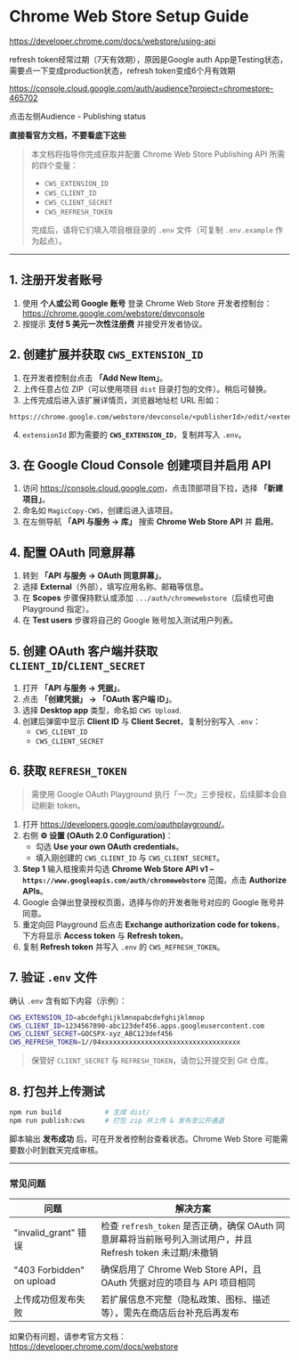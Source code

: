 # Chrome Web Store Setup Guide

https://developer.chrome.com/docs/webstore/using-api


refresh token经常过期（7天有效期），原因是Google auth App是Testing状态，需要点一下变成production状态，refresh token变成6个月有效期

https://console.cloud.google.com/auth/audience?project=chromestore-465702

点击左侧Audience - Publishing status

**直接看官方文档，不要看底下这些**


> 本文档将指导你完成获取并配置 Chrome Web Store Publishing API 所需的四个变量：
>
> * `CWS_EXTENSION_ID`
> * `CWS_CLIENT_ID`
> * `CWS_CLIENT_SECRET`
> * `CWS_REFRESH_TOKEN`
>
> 完成后，请将它们填入项目根目录的 `.env` 文件（可复制 `.env.example` 作为起点）。

---

## 1. 注册开发者账号

1. 使用 **个人或公司 Google 账号** 登录 Chrome Web Store 开发者控制台：<https://chrome.google.com/webstore/devconsole>  
2. 按提示 **支付 5 美元一次性注册费** 并接受开发者协议。

## 2. 创建扩展并获取 `CWS_EXTENSION_ID`

1. 在开发者控制台点击 **「Add New Item」**。  
2. 上传任意占位 ZIP（可以使用项目 `dist` 目录打包的文件）。稍后可替换。  
3. 上传完成后进入该扩展详情页，浏览器地址栏 URL 形如：

```
https://chrome.google.com/webstore/devconsole/<publisherId>/edit/<extensionId>
```

4. `extensionId` 即为需要的 **`CWS_EXTENSION_ID`**，复制并写入 `.env`。

## 3. 在 Google Cloud Console 创建项目并启用 API

1. 访问 <https://console.cloud.google.com>，点击顶部项目下拉，选择 **「新建项目」**。  
2. 命名如 `MagicCopy-CWS`，创建后进入该项目。
3. 在左侧导航 **「API 与服务 → 库」** 搜索 **Chrome Web Store API** 并 **启用**。

## 4. 配置 OAuth 同意屏幕

1. 转到 **「API 与服务 → OAuth 同意屏幕」**。  
2. 选择 **External**（外部），填写应用名称、邮箱等信息。  
3. 在 **Scopes** 步骤保持默认或添加 `.../auth/chromewebstore`（后续也可由 Playground 指定）。
4. 在 **Test users** 步骤将自己的 Google 账号加入测试用户列表。

## 5. 创建 OAuth 客户端并获取 `CLIENT_ID`/`CLIENT_SECRET`

1. 打开 **「API 与服务 → 凭据」**。  
2. 点击 **「创建凭据」 → 「OAuth 客户端 ID」**。  
3. 选择 **Desktop app** 类型，命名如 `CWS Upload`.  
4. 创建后弹窗中显示 **Client ID** 与 **Client Secret**，复制分别写入 `.env`：
   * `CWS_CLIENT_ID`
   * `CWS_CLIENT_SECRET`

## 6. 获取 `REFRESH_TOKEN`

> 需使用 Google OAuth Playground 执行「一次」三步授权，后续脚本会自动刷新 token。

1. 打开 <https://developers.google.com/oauthplayground/>。
2. 右侧 **⚙️ 设置 (OAuth 2.0 Configuration)**：
   * 勾选 **Use your own OAuth credentials**。
   * 填入刚创建的 `CWS_CLIENT_ID` 与 `CWS_CLIENT_SECRET`。
3. **Step 1** 输入框搜索并勾选 **Chrome Web Store API v1 – `https://www.googleapis.com/auth/chromewebstore`** 范围，点击 **Authorize APIs**。
4. Google 会弹出登录授权页面，选择与你的开发者账号对应的 Google 账号并同意。
5. 重定向回 Playground 后点击 **Exchange authorization code for tokens**，下方将显示 **Access token** 与 **Refresh token**。
6. 复制 **Refresh token** 并写入 `.env` 的 `CWS_REFRESH_TOKEN`。

## 7. 验证 `.env` 文件

确认 `.env` 含有如下内容（示例）：

```bash
CWS_EXTENSION_ID=abcdefghijklmnopabcdefghijklmnop
CWS_CLIENT_ID=1234567890-abc123def456.apps.googleusercontent.com
CWS_CLIENT_SECRET=GOCSPX-xyz_ABC123def456
CWS_REFRESH_TOKEN=1//04xxxxxxxxxxxxxxxxxxxxxxxxxxxxxxxxxxx
```

> 保管好 `CLIENT_SECRET` 与 `REFRESH_TOKEN`，请勿公开提交到 Git 仓库。

## 8. 打包并上传测试

```bash
npm run build           # 生成 dist/
npm run publish:cws     # 打包 zip 并上传 & 发布至公开通道
```

脚本输出 **发布成功** 后，可在开发者控制台查看状态。Chrome Web Store 可能需要数小时到数天完成审核。

---

### 常见问题

| 问题 | 解决方案 |
|------|----------|
| "invalid_grant" 错误 | 检查 `refresh_token` 是否正确，确保 OAuth 同意屏幕将当前账号列入测试用户，并且 Refresh token 未过期/未撤销 |
| "403 Forbidden" on upload | 确保启用了 Chrome Web Store API，且 OAuth 凭据对应的项目与 API 项目相同 |
| 上传成功但发布失败 | 若扩展信息不完整（隐私政策、图标、描述等），需先在商店后台补充后再发布 |

如果仍有问题，请参考官方文档：<https://developer.chrome.com/docs/webstore> 